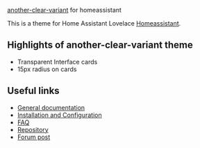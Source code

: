 [another-clear-variant](https://github.com/cdrom1028/another-clear-variant) for homeassistant

This is a theme for Home Assistant Lovelace [Homeassistant](https://home-assistant.io).

## Highlights of another-clear-variant theme

- Transparent Interface cards
- 15px radius on cards

## Useful links

- [General documentation](https://github.com/cdrom1028/another-clear-variant)
- [Installation and Configuration](https://github.com/cdrom1028/another-clear-variant/wiki)
- [FAQ](https://github.com/custom-components/alexa_media_player/wiki/FAQ)
- [Repository](https://github.com/cdrom1028/another-clear-variant)
- [Forum post](https://community.home-assistant.io)